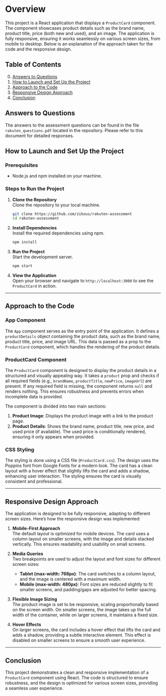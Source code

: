 # Overview

This project is a React application that displays a `ProductCard` component. The component showcases product details such as the brand name, product title, price (both new and used), and an image. The application is fully responsive, ensuring it works seamlessly on various screen sizes, from mobile to desktop. Below is an explanation of the approach taken for the code and the responsive design.

## Table of Contents

0. [Answers to Questions](#answers-to-questions)  
1. [How to Launch and Set Up the Project](#how-to-launch-and-set-up-the-project)  
2. [Approach to the Code](#approach-to-the-code)  
3. [Responsive Design Approach](#responsive-design-approach)  
4. [Conclusion](#conclusion)

## Answers to Questions

The answers to the assessment questions can be found in the file `rakuten_questions.pdf` located in the repository. Please refer to this document for detailed responses.

## How to Launch and Set Up the Project

### Prerequisites

- Node.js and npm installed on your machine.

### Steps to Run the Project

1. **Clone the Repository**  
    Clone the repository to your local machine.

    ```bash
    git clone https://github.com/zikous/rakuten-assessment
    cd rakuten-assessment
    ```

2. **Install Dependencies**  
    Install the required dependencies using npm.

    ```bash
    npm install
    ```

3. **Run the Project**  
    Start the development server.

    ```bash
    npm start
    ```

4. **View the Application**  
    Open your browser and navigate to `http://localhost:3000` to see the `ProductCard` in action.

---

## Approach to the Code

### App Component

The `App` component serves as the entry point of the application. It defines a `productDetails` object containing the product data, such as the brand name, product title, price, and image URL. This data is passed as a prop to the `ProductCard` component, which handles the rendering of the product details.

### ProductCard Component

The `ProductCard` component is designed to display the product details in a structured and visually appealing way. It takes a `product` prop and checks if all required fields (e.g., `brandName`, `productTitle`, `newPrice`, `imageUrl`) are present. If any required field is missing, the component returns `null` and renders nothing. This ensures robustness and prevents errors when incomplete data is provided.

The component is divided into two main sections:

1. **Product Image**: Displays the product image with a link to the product page.  
2. **Product Details**: Shows the brand name, product title, new price, and used price (if available). The used price is conditionally rendered, ensuring it only appears when provided.

### CSS Styling

The styling is done using a CSS file (`ProductCard.css`). The design uses the Poppins font from Google Fonts for a modern look. The card has a clean layout with a hover effect that slightly lifts the card and adds a shadow, enhancing user interaction. The styling ensures the card is visually consistent and professional.

---

## Responsive Design Approach

The application is designed to be fully responsive, adapting to different screen sizes. Here’s how the responsive design was implemented:

1. **Mobile-First Approach**  
    The default layout is optimized for mobile devices. The card uses a column layout on smaller screens, with the image and details stacked vertically. This ensures readability and usability on small screens.

2. **Media Queries**  
    Two breakpoints are used to adjust the layout and font sizes for different screen sizes:
    - **Tablet (max-width: 768px)**: The card switches to a column layout, and the image is centered with a maximum width.
    - **Mobile (max-width: 480px)**: Font sizes are reduced slightly to fit smaller screens, and padding/gaps are adjusted for better spacing.

3. **Flexible Image Sizing**  
    The product image is set to be responsive, scaling proportionally based on the screen width. On smaller screens, the image takes up the full width of the container, while on larger screens, it maintains a fixed size.

4. **Hover Effects**  
    On larger screens, the card includes a hover effect that lifts the card and adds a shadow, providing a subtle interactive element. This effect is disabled on smaller screens to ensure a smooth user experience.

---

## Conclusion

This project demonstrates a clean and responsive implementation of a `ProductCard` component using React. The code is structured to ensure robustness, and the design is optimized for various screen sizes, providing a seamless user experience.
